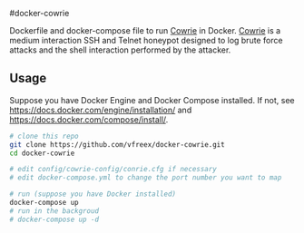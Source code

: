 #docker-cowrie

Dockerfile and docker-compose file to run [Cowrie][] in Docker.
[Cowrie][] is a medium interaction SSH and Telnet honeypot designed to log brute force attacks and the shell interaction performed by the attacker.

## Usage

Suppose you have Docker Engine and Docker Compose installed.
If not, see <https://docs.docker.com/engine/installation/> and <https://docs.docker.com/compose/install/>.

``` bash
# clone this repo
git clone https://github.com/vfreex/docker-cowrie.git
cd docker-cowrie

# edit config/cowrie-config/conrie.cfg if necessary
# edit docker-compose.yml to change the port number you want to map

# run (suppose you have Docker installed)
docker-compose up
# run in the backgroud
# docker-compose up -d
```

[Cowrie]: https://github.com/micheloosterhof/cowrie

